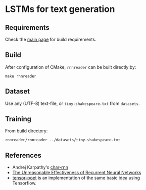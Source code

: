 # LSTMs for text generation
## Requirements
Check the [main page](../../..) for build requirements.
## Build
After configuration of CMake, `rnnreader` can be built directly by:
```
make rnnreader
```
## Dataset
Use any (UTF-8) text-file, or `tiny-shakespeare.txt` from `datasets`.

## Training
From build directory:
```
rnnreader/rnnreader ../datasets/tiny-shakespeare.txt
```

## References
* Andrej Karpathy's [char-rnn](https://github.com/karpathy/char-rnn)
* [The Unreasonable Effectiveness of Recurrent Neural Networks](http://karpathy.github.io/2015/05/21/rnn-effectiveness/)
* [tensor-poet](https://github.com/domschl/tensor-poet) is an implementation of the same basic idea using Tensorflow.
